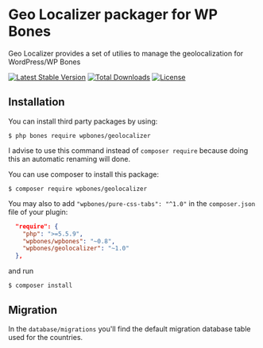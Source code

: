 # Geo Localizer packager for WP Bones

Geo Localizer provides a set of utilies to manage the geolocalization for WordPress/WP Bones

[![Latest Stable Version](https://poser.pugx.org/wpbones/geolocalizer/v/stable)](https://packagist.org/packages/wpbones/geolocalizer)
[![Total Downloads](https://poser.pugx.org/wpbones/geolocalizer/downloads)](https://packagist.org/packages/wpbones/geolocalizer)
[![License](https://poser.pugx.org/wpbones/geolocalizer/license)](https://packagist.org/packages/wpbones/geolocalizer)

## Installation

You can install third party packages by using:

    $ php bones require wpbones/geolocalizer
   
I advise to use this command instead of `composer require` because doing this an automatic renaming will done.  

You can use composer to install this package:

    $ composer require wpbones/geolocalizer

You may also to add `"wpbones/pure-css-tabs": "^1.0"` in the `composer.json` file of your plugin:
 
```json
  "require": {
    "php": ">=5.5.9",
    "wpbones/wpbones": "~0.8",
    "wpbones/geolocalizer": "~1.0"
  },
```


and run 

    $ composer install
    
## Migration

In the `database/migrations` you'll find the default migration database table used for the countries.